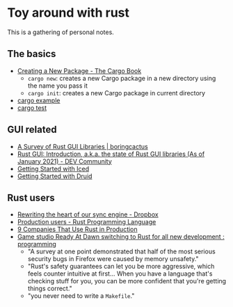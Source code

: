 # Toy around with rust

This is a gathering of personal notes.

## The basics

+ [Creating a New Package - The Cargo Book](https://doc.rust-lang.org/cargo/guide/creating-a-new-project.html)
  + `cargo new`: creates a new Cargo package in a new directory using the name you pass it
  + `cargo init`: creates a new Cargo package in current directory
+ [cargo example](./cargo-example/README.md)
+ [cargo test](./cargo-test/README.md)

## GUI related

+ [A Survey of Rust GUI Libraries | boringcactus](https://www.boringcactus.com/2020/08/21/survey-of-rust-gui-libraries.html)
+ [Rust GUI: Introduction, a.k.a. the state of Rust GUI libraries (As of January 2021) - DEV Community](https://dev.to/davidedelpapa/rust-gui-introduction-a-k-a-the-state-of-rust-gui-libraries-as-of-january-2021-40gl)
+ [Getting Started with Iced](./gui-iced/Getting%20Started%20with%20Iced.md)
+ [Getting Started with Druid](./gui-druid/Getting%20Started%20with%20Druid.md)

## Rust users

+ [Rewriting the heart of our sync engine - Dropbox](https://dropbox.tech/infrastructure/rewriting-the-heart-of-our-sync-engine#-why-rewrite)
+ [Production users - Rust Programming Language](https://www.rust-lang.org/production/users)
+ [9 Companies That Use Rust in Production](https://serokell.io/blog/rust-companies)
+ [Game studio Ready At Dawn switching to Rust for all new development : programming](https://www.reddit.com/r/programming/comments/91fx7q/game_studio_ready_at_dawn_switching_to_rust_for/e2y4wgg/?utm_source=reddit&utm_medium=web2x&context=3)
  + "A survey at one point demonstrated that half of the most serious security bugs in Firefox were caused by memory unsafety."
  + "Rust's safety guarantees can let you be more aggressive, which feels counter intuitive at first... When you have a language that's checking stuff for you, you can be more confident that you're getting things correct."
  + "you never need to write a `Makefile`."
